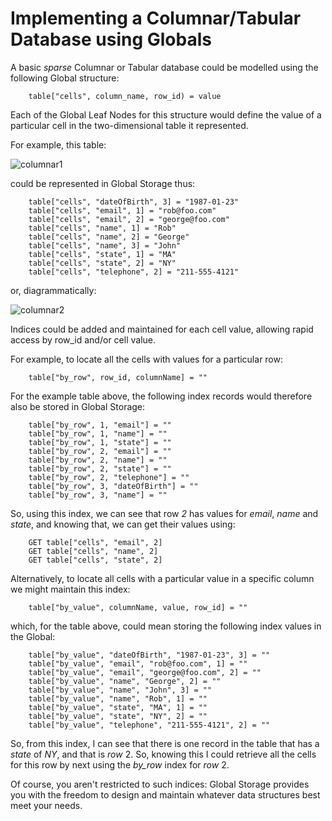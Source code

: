 # Implementing a Columnar/Tabular Database using Globals

A basic *sparse* Columnar or Tabular database could be modelled using the following Global structure:

        table["cells", column_name, row_id) = value

Each of the Global Leaf Nodes for this structure would define the value of a particular cell in the two-dimensional table it represented.

For example, this table:

![columnar1](./diagrams.columnar1.png)


could be represented in Global Storage thus:

        table["cells", "dateOfBirth", 3] = "1987-01-23"
        table["cells", "email", 1] = "rob@foo.com"
        table["cells", "email", 2] = "george@foo.com"
        table["cells", "name", 1] = "Rob"
        table["cells", "name", 2] = "George"
        table["cells", "name", 3] = "John"
        table["cells", "state", 1] = "MA"
        table["cells", "state", 2] = "NY"
        table["cells", "telephone", 2] = "211-555-4121"


or, diagrammatically:

![columnar2](./diagrams.columnar2.png)

Indices could be added and maintained for each cell value, allowing rapid access by row_id and/or cell value.

For example, to locate all the cells with values for a particular row:



        table["by_row", row_id, columnName] = ""


For the example table above, the following index records would therefore also be stored in Global Storage:

        table["by_row", 1, "email"] = ""
        table["by_row", 1, "name"] = ""
        table["by_row", 1, "state"] = ""
        table["by_row", 2, "email"] = ""
        table["by_row", 2, "name"] = ""
        table["by_row", 2, "state"] = ""
        table["by_row", 2, "telephone"] = ""
        table["by_row", 3, "dateOfBirth"] = ""
        table["by_row", 3, "name"] = ""

So, using this index, we can see that row *2* has values for *email*, *name* and *state*, and knowing that, we can get their values using:

        GET table["cells", "email", 2]
        GET table["cells", "name", 2]
        GET table["cells", "state", 2]


Alternatively, to locate all cells with a particular value in a specific column we might maintain this index:

        table["by_value", columnName, value, row_id] = ""

which, for the table above, could mean storing the following index values in the Global:

        table["by_value", "dateOfBirth", "1987-01-23", 3] = ""
        table["by_value", "email", "rob@foo.com", 1] = ""
        table["by_value", "email", "george@foo.com", 2] = ""
        table["by_value", "name", "George", 2] = ""
        table["by_value", "name", "John", 3] = ""
        table["by_value", "name", "Rob", 1] = ""
        table["by_value", "state", "MA", 1] = ""
        table["by_value", "state", "NY", 2] = ""
        table["by_value", "telephone", "211-555-4121", 2] = ""

So, from this index, I can see that there is one record in the table that has a *state* of *NY*, and that is *row* 2.  So, knowing this I could retrieve all the cells for this row by next using the *by_row* index for *row* 2.

Of course, you aren't restricted to such indices: Global Storage provides you with the freedom to design and maintain whatever data structures best meet your needs.



